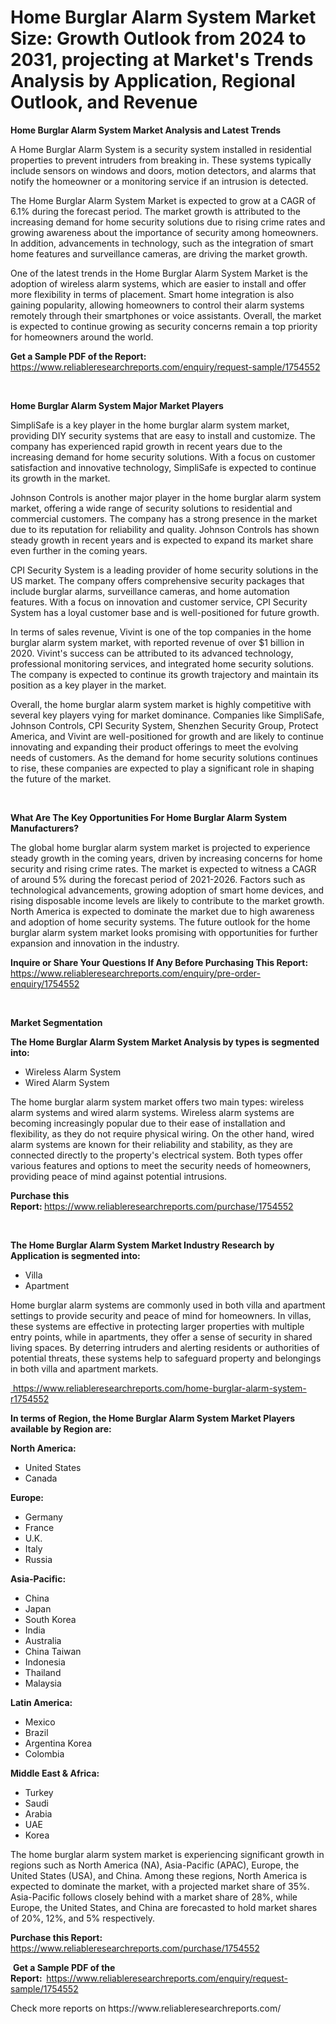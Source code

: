 <p><h1>Home Burglar Alarm System Market Size: Growth Outlook from 2024 to 2031, projecting at Market's Trends Analysis by Application, Regional Outlook, and Revenue</h1></p><p><strong>Home Burglar Alarm System Market Analysis and Latest Trends</strong></p>
<p><p>A Home Burglar Alarm System is a security system installed in residential properties to prevent intruders from breaking in. These systems typically include sensors on windows and doors, motion detectors, and alarms that notify the homeowner or a monitoring service if an intrusion is detected. </p><p>The Home Burglar Alarm System Market is expected to grow at a CAGR of 6.1% during the forecast period. The market growth is attributed to the increasing demand for home security solutions due to rising crime rates and growing awareness about the importance of security among homeowners. In addition, advancements in technology, such as the integration of smart home features and surveillance cameras, are driving the market growth.</p><p>One of the latest trends in the Home Burglar Alarm System Market is the adoption of wireless alarm systems, which are easier to install and offer more flexibility in terms of placement. Smart home integration is also gaining popularity, allowing homeowners to control their alarm systems remotely through their smartphones or voice assistants. Overall, the market is expected to continue growing as security concerns remain a top priority for homeowners around the world.</p></p>
<p><strong>Get a Sample PDF of the Report:&nbsp;</strong> <a href="https://www.reliableresearchreports.com/enquiry/request-sample/1754552">https://www.reliableresearchreports.com/enquiry/request-sample/1754552</a></p>
<p>&nbsp;</p>
<p><strong>Home Burglar Alarm System Major Market Players</strong></p>
<p><p>SimpliSafe is a key player in the home burglar alarm system market, providing DIY security systems that are easy to install and customize. The company has experienced rapid growth in recent years due to the increasing demand for home security solutions. With a focus on customer satisfaction and innovative technology, SimpliSafe is expected to continue its growth in the market.</p><p>Johnson Controls is another major player in the home burglar alarm system market, offering a wide range of security solutions to residential and commercial customers. The company has a strong presence in the market due to its reputation for reliability and quality. Johnson Controls has shown steady growth in recent years and is expected to expand its market share even further in the coming years.</p><p>CPI Security System is a leading provider of home security solutions in the US market. The company offers comprehensive security packages that include burglar alarms, surveillance cameras, and home automation features. With a focus on innovation and customer service, CPI Security System has a loyal customer base and is well-positioned for future growth.</p><p>In terms of sales revenue, Vivint is one of the top companies in the home burglar alarm system market, with reported revenue of over $1 billion in 2020. Vivint's success can be attributed to its advanced technology, professional monitoring services, and integrated home security solutions. The company is expected to continue its growth trajectory and maintain its position as a key player in the market.</p><p>Overall, the home burglar alarm system market is highly competitive with several key players vying for market dominance. Companies like SimpliSafe, Johnson Controls, CPI Security System, Shenzhen Security Group, Protect America, and Vivint are well-positioned for growth and are likely to continue innovating and expanding their product offerings to meet the evolving needs of customers. As the demand for home security solutions continues to rise, these companies are expected to play a significant role in shaping the future of the market.</p></p>
<p>&nbsp;</p>
<p><strong>What Are The Key Opportunities For Home Burglar Alarm System Manufacturers?</strong></p>
<p><p>The global home burglar alarm system market is projected to experience steady growth in the coming years, driven by increasing concerns for home security and rising crime rates. The market is expected to witness a CAGR of around 5% during the forecast period of 2021-2026. Factors such as technological advancements, growing adoption of smart home devices, and rising disposable income levels are likely to contribute to the market growth. North America is expected to dominate the market due to high awareness and adoption of home security systems. The future outlook for the home burglar alarm system market looks promising with opportunities for further expansion and innovation in the industry.</p></p>
<p><strong>Inquire or Share Your Questions If Any Before Purchasing This Report:</strong> <a href="https://www.reliableresearchreports.com/enquiry/pre-order-enquiry/1754552">https://www.reliableresearchreports.com/enquiry/pre-order-enquiry/1754552</a></p>
<p>&nbsp;</p>
<p><strong>Market Segmentation</strong></p>
<p><strong>The Home Burglar Alarm System Market Analysis by types is segmented into:</strong></p>
<p><ul><li>Wireless Alarm System</li><li>Wired Alarm System</li></ul></p>
<p><p>The home burglar alarm system market offers two main types: wireless alarm systems and wired alarm systems. Wireless alarm systems are becoming increasingly popular due to their ease of installation and flexibility, as they do not require physical wiring. On the other hand, wired alarm systems are known for their reliability and stability, as they are connected directly to the property's electrical system. Both types offer various features and options to meet the security needs of homeowners, providing peace of mind against potential intrusions.</p></p>
<p><strong>Purchase this Report:&nbsp;</strong><a href="https://www.reliableresearchreports.com/purchase/1754552">https://www.reliableresearchreports.com/purchase/1754552</a></p>
<p>&nbsp;</p>
<p><strong>The Home Burglar Alarm System Market Industry Research by Application is segmented into:</strong></p>
<p><ul><li>Villa</li><li>Apartment</li></ul></p>
<p><p>Home burglar alarm systems are commonly used in both villa and apartment settings to provide security and peace of mind for homeowners. In villas, these systems are effective in protecting larger properties with multiple entry points, while in apartments, they offer a sense of security in shared living spaces. By deterring intruders and alerting residents or authorities of potential threats, these systems help to safeguard property and belongings in both villa and apartment markets.</p></p>
<p><a href="https://www.reliableresearchreports.com/home-burglar-alarm-system-r1754552">&nbsp;https://www.reliableresearchreports.com/home-burglar-alarm-system-r1754552</a></p>
<p><strong>In terms of Region, the Home Burglar Alarm System Market Players available by Region are:</strong></p>
<p>
    <p> <strong> North America: </strong>
        <ul>
            <li>United States</li>
            <li>Canada</li>
        </ul>
        </p> 
    <p> <strong> Europe: </strong>
        <ul>
            <li>Germany</li>
            <li>France</li>
            <li>U.K.</li>
            <li>Italy</li>
            <li>Russia</li>
        </ul>
        </p> 
    <p> <strong> Asia-Pacific: </strong>
        <ul>
            <li>China</li>
            <li>Japan</li>
            <li>South Korea</li>
            <li>India</li>
            <li>Australia</li>
            <li>China Taiwan</li>
            <li>Indonesia</li>
            <li>Thailand</li>
            <li>Malaysia</li>
        </ul>
        </p> 
    <p> <strong> Latin America: </strong>
        <ul>
            <li>Mexico</li>
            <li>Brazil</li>
            <li>Argentina Korea</li>
            <li>Colombia</li>
        </ul>
        </p> 
    <p> <strong> Middle East & Africa: </strong>
        <ul>
            <li>Turkey</li>
            <li>Saudi</li>
            <li>Arabia</li>
            <li>UAE</li>
            <li>Korea</li>
        </ul>
    </p>
    </p>
<p><p>The home burglar alarm system market is experiencing significant growth in regions such as North America (NA), Asia-Pacific (APAC), Europe, the United States (USA), and China. Among these regions, North America is expected to dominate the market, with a projected market share of 35%. Asia-Pacific follows closely behind with a market share of 28%, while Europe, the United States, and China are forecasted to hold market shares of 20%, 12%, and 5% respectively.</p></p>
<p><strong>Purchase this Report: </strong><a href="https://www.reliableresearchreports.com/purchase/1754552">https://www.reliableresearchreports.com/purchase/1754552</a></p>
<p>&nbsp;<strong>Get a Sample PDF of the Report:&nbsp;&nbsp;</strong><a href="https://www.reliableresearchreports.com/enquiry/request-sample/1754552">https://www.reliableresearchreports.com/enquiry/request-sample/1754552</a></p>
<p><strong></strong></p>
<p>Check more reports on https://www.reliableresearchreports.com/</p>